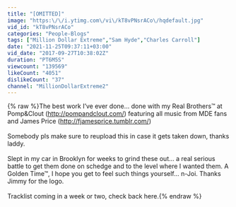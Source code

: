 ```yaml
---
title: "[OMITTED]"
image: "https:\/\/i.ytimg.com\/vi\/kT8vPNsrACo\/hqdefault.jpg"
vid_id: "kT8vPNsrACo"
categories: "People-Blogs"
tags: ["Million Dollar Extreme","Sam Hyde","Charles Carroll"]
date: "2021-11-25T09:37:11+03:00"
vid_date: "2017-09-27T10:38:02Z"
duration: "PT6M5S"
viewcount: "139569"
likeCount: "4051"
dislikeCount: "37"
channel: "MillionDollarExtreme2"
---
```

{% raw %}The best work I’ve ever done… done with my Real Brothers™ at Pomp&amp;Clout (<a rel="nofollow" target="blank" href="http://pompandclout.com/)">http://pompandclout.com/)</a> featuring all music from MDE fans and James Price (<a rel="nofollow" target="blank" href="http://fjamesprice.tumblr.com/)">http://fjamesprice.tumblr.com/)</a><br /><br />Somebody pls make sure to reupload this in case it gets taken down, thanks laddy.<br /><br />Slept in my car in Brooklyn for weeks to grind these out... a real serious battle to get them done on schedge and to the level where I wanted them. A Golden Time™, I hope you get to feel such things yourself... n-Joi. Thanks Jimmy for the logo.<br /><br />Tracklist coming in a week or two, check back here.{% endraw %}
